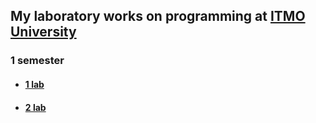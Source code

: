 ## My laboratory works on programming at [ITMO University](https://itmo.ru)

### 1 semester
* ####  [1 lab](1sem/1lab)
* ####  [2 lab](1sem/2lab)
